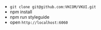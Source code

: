* `git clone git@github.com:VKCOM/VKUI.git`
* npm install
* npm run styleguide
* open `http://localhost:6060`
